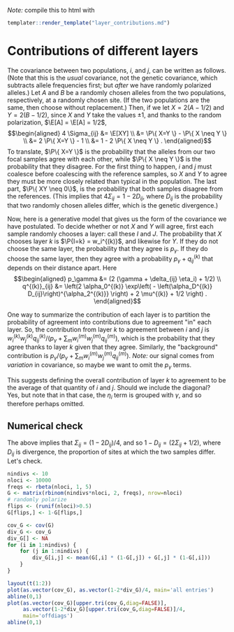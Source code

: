 *Note:* compile this to html with
```r
templater::render_template("layer_contributions.md")
```

# Contributions of different layers

The covariance between two populations, $i$, and $j$,
can be written as follows.
(Note that this is the *usual* covariance, not the genetic covariance, which subtracts allele frequencies first;
but *after* we have randomly polarized alleles.)
Let $A$ and $B$ be a randomly chosen alleles from the two populations, respectively,
at a randomly chosen site.
(If the two populations are the same, then choose without replacement.)
Then, if we let $X=2(A-1/2)$ and $Y=2(B-1/2)$,
since $X$ and $Y$ take the values $\pm 1$,
and thanks to the random polarization, $\E[A] = \E[A] = 1/2$,
$$\begin{aligned}
    4 \Sigma_{ij} 
        &= \E[XY] \\
        &= \P\{ X=Y \} - \P\{ X \neq Y \} \\
        &= 2 \P\{ X=Y \} - 1 \\
        &= 1 - 2 \P\{ X \neq Y \} .
\end{aligned}$$
To translate, $\P\{ X=Y \}$ is the probability that the alleles from our two focal samples agree with each other,
while $\P\{ X \neq Y \}$ is the probability that they disagree.
For the first thing to happen, $i$ and $j$ must coalesce before coalescing with the reference samples,
so $X$ and $Y$ to agree they must be more closely related than typical in the population.
The last part, $\P\{ XY \neq 0\}$, is the probability that both samples disagree from the references.
(This implies that $4 \Sigma_{ij} = 1 - 2 D_{ij}$, 
where $D_{ij}$ is the probability that two randomly chosen alleles differ, 
which is the genetic divergence.) 

Now, here is a generative model that gives us the form of the covariance we have postulated.
To decide whether or not $X$ and $Y$ will agree,
first each sample randomly chooses a layer: call these $I$ and $J$.
The probability that $X$ chooses layer $k$ is $\P{I=k} = w_i^{(k)}$, and likewise for $Y$.
If they do not choose the same layer, the probability that they agree is $p_\gamma$.
If they do choose the same layer, then they agree with a probability $p_\gamma + q^{(k)}_{ij}$ that depends on their distance apart.
Here
$$\begin{aligned}
    p_\gamma &= (2 (\gamma + \delta_{ij} \eta_i) + 1/2) \\
    q^{(k)}_{ij} &= \left(2 \alpha_0^{(k)} \exp\left( - \left(\alpha_D^{(k)} D_{ij}\right)^{\alpha_2^{(k)}} \right) + 2 \mu^{(k)}  + 1/2 \right) .
\end{aligned}$$

One way to summarize the contribution of each layer is to partition the probability of agreement
into contributions due to agreement "in" each layer.
So, the contribution from layer $k$ to agreement between $i$ and $j$ is $w_i^{(k)} w_j^{(k)} q^{(k)}_{ij} / (p_\gamma + \sum_m w_i^{(m)} w_j^{(m)} q^{(m)}_{ij})$,
which is the probability that they agree thanks to layer $k$ given that they agree.
Similarly, the "background" contribution is $p_\gamma / (p_\gamma + \sum_m w_i^{(m)} w_j^{(m)} q^{(m)}_{ij})$.
*Note:* our signal comes from *variation* in covariance, so maybe we want to omit the $p_\gamma$ terms.

This suggests defining the overall contribution of layer $k$ to agreement
to be the average of that quantity of $i$ and $j$.
Should we include the diagonal?  
Yes, but note that in that case, the $\eta_i$ term is grouped with $\gamma$, and so therefore perhaps omitted.



## Numerical check

The above implies that $\Sigma_{ij} = (1 - 2 D_{ij})/4$, and so $1-D_{ij} = (2 \Sigma_{ij} + 1/2)$,
where $D_{ij}$ is divergence, the proportion of sites at which the two samples differ.
Let's check.
```r
nindivs <- 10
nloci <- 10000
freqs <- rbeta(nloci, 1, 5)
G <- matrix(rbinom(nindivs*nloci, 2, freqs), nrow=nloci)
# randomly polarize
flips <- (runif(nloci)>0.5)
G[flips,] <- 1-G[flips,]

cov_G <- cov(G)
div_G <- cov_G
div_G[] <- NA
for (i in 1:nindivs) {
    for (j in 1:nindivs) {
        div_G[i,j] <- mean(G[,i] * (1-G[,j]) + G[,j] * (1-G[,i]))   
    }
}

layout(t(1:2))
plot(as.vector(cov_G), as.vector(1-2*div_G)/4, main='all entries')
abline(0,1)
plot(as.vector(cov_G)[upper.tri(cov_G,diag=FALSE)], 
     as.vector(1-2*div_G)[upper.tri(cov_G,diag=FALSE)]/4,
     main='offdiags')
abline(0,1)

```

